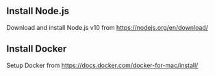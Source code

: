 ## Install Node.js
Download and install Node.js v10 from https://nodejs.org/en/download/

## Install Docker
Setup Docker from https://docs.docker.com/docker-for-mac/install/